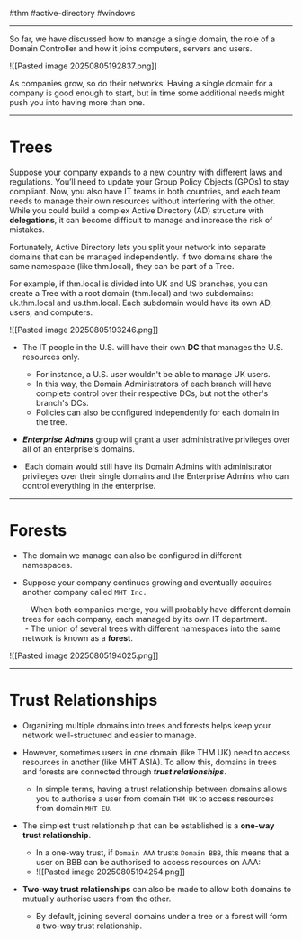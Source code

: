 #thm #active-directory #windows 

---

So far, we have discussed how to manage a single domain, the role of a Domain Controller and how it joins computers, servers and users.

![[Pasted image 20250805192837.png]]


As companies grow, so do their networks. Having a single domain for a company is good enough to start, but in time some additional needs might push you into having more than one.

---

# Trees

Suppose your company expands to a new country with different laws and regulations. You’ll need to update your Group Policy Objects (GPOs) to stay compliant. Now, you also have IT teams in both countries, and each team needs to manage their own resources without interfering with the other. While you could build a complex Active Directory (AD) structure with **delegations**, it can become difficult to manage and increase the risk of mistakes.


Fortunately, Active Directory lets you split your network into separate domains that can be managed independently. If two domains share the same namespace (like thm.local), they can be part of a Tree.

For example, if thm.local is divided into UK and US branches, you can create a Tree with a root domain (thm.local) and two subdomains: uk.thm.local and us.thm.local. Each subdomain would have its own AD, users, and computers.

![[Pasted image 20250805193246.png]]

- The IT people in the U.S. will have their own **DC** that manages the U.S. resources only.
	- For instance, a U.S. user wouldn't be able to manage UK users.
	- In this way, the Domain Administrators of each branch will have complete control over their respective DCs, but not the other's branch's DCs.
	- Policies can also be configured independently for each domain in the tree.

- **_Enterprise Admins_** group will grant a user administrative privileges over all of an enterprise's domains.
-  Each domain would still have its Domain Admins with administrator privileges over their single domains and the Enterprise Admins who can control everything in the enterprise.


---

# Forests

- The domain we manage can also be configured in different namespaces.

- Suppose your company continues growing and eventually acquires another company called `MHT Inc.`
  
	 - When both companies merge, you will probably have different domain trees for each company, each managed by its own IT department.
	   
	 - The union of several trees with different namespaces into the same network is known as a **forest**.

![[Pasted image 20250805194025.png]]


---


# Trust Relationships

- Organizing multiple domains into trees and forests helps keep your network well-structured and easier to manage. 
- However, sometimes users in one domain (like THM UK) need to access resources in another (like MHT ASIA). To allow this, domains in trees and forests are connected through **_trust relationships_**.
	- In simple terms, having a trust relationship between domains allows you to authorise a user from domain `THM UK` to access resources from domain `MHT EU`.

- The simplest trust relationship that can be established is a **one-way trust relationship**.
	- In a one-way trust, if `Domain AAA` trusts `Domain BBB`, this means that a user on BBB can be authorised to access resources on AAA:
	- ![[Pasted image 20250805194254.png]]


- **Two-way trust relationships** can also be made to allow both domains to mutually authorise users from the other. 
	- By default, joining several domains under a tree or a forest will form a two-way trust relationship.
